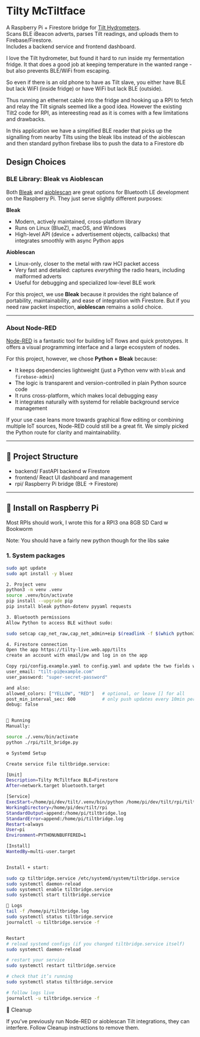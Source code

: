 # Tilty McTiltface

A Raspberry Pi + Firestore bridge for [Tilt Hydrometers](https://tilthydrometer.com).  
Scans BLE iBeacon adverts, parses Tilt readings, and uploads them to Firebase/Firestore.  
Includes a backend service and frontend dashboard.

I love the Tilt hydrometer, but found it hard to run inside my fermentation fridge.
It that does a good job at keeping temperature in the wanted range - but also prevents BLE/WiFi from escaping.

So even if there is an old phone to have as Tilt slave, you either have BLE but lack WiFI (inside fridge)
or have WiFi but lack BLE (outside).

Thus running an ethernet cable into the fridge and hooking up a RPI to fetch and relay the
Tilt signals seemed like a good idea. However the existing Tilt2 code for RPI, as intereesting read as it is comes with a few limitations and drawbacks.

In this application we have a simplified BLE reader that picks up the signalling from nearby Tilts using the bleak libs instead of the aioblescan and then standard python firebase libs to push the data to a Firestore db

## Design Choices

### BLE Library: Bleak vs Aioblescan

Both [Bleak](https://github.com/hbldh/bleak) and [aioblescan](https://github.com/frawau/aioblescan) are great options for Bluetooth LE development on the Raspberry Pi. They just serve slightly different purposes:

**Bleak**

- Modern, actively maintained, cross-platform library
- Runs on Linux (BlueZ), macOS, and Windows
- High-level API (device + advertisement objects, callbacks) that integrates smoothly with async Python apps

**Aioblescan**

- Linux-only, closer to the metal with raw HCI packet access
- Very fast and detailed: captures _everything_ the radio hears, including malformed adverts
- Useful for debugging and specialized low-level BLE work

For this project, we use **Bleak** because it provides the right balance of portability, maintainability, and ease of integration with Firestore. But if you need raw packet inspection, **aioblescan** remains a solid choice.

---

### About Node-RED

[Node-RED](https://nodered.org/) is a fantastic tool for building IoT flows and quick prototypes. It offers a visual programming interface and a large ecosystem of nodes.

For this project, however, we chose **Python + Bleak** because:

- It keeps dependencies lightweight (just a Python venv with `bleak` and `firebase-admin`)
- The logic is transparent and version-controlled in plain Python source code
- It runs cross-platform, which makes local debugging easy
- It integrates naturally with systemd for reliable background service management

If your use case leans more towards graphical flow editing or combining multiple IoT sources, Node-RED could still be a great fit. We simply picked the Python route for clarity and maintainability.

---

## 📂 Project Structure

- backend/ FastAPI backend w Firestore
- frontend/ React UI dashboard and management
- rpi/ Raspberry Pi bridge (BLE -> Firestore)

---

## 🔧 Install on Raspberry Pi

Most RPIs should work, I wrote this for a RPI3 ona 8GB SD Card w Bookworm

Note: You should have a fairly new python though for the libs sake

### 1. System packages

```bash
sudo apt update
sudo apt install -y bluez

2. Project venv
python3 -m venv .venv
source .venv/bin/activate
pip install --upgrade pip
pip install bleak python-dotenv pyyaml requests

3. Bluetooth permissions
Allow Python to access BLE without sudo:

sudo setcap cap_net_raw,cap_net_admin+eip $(readlink -f $(which python3))

4. Firestore connection
Open the app https://tilty-live.web.app/tilts
create an account with email/pw and log in on the app

Copy rpi/config.example.yaml to config.yaml and update the two fields with your email/pw:
user_email: "tilt-pi@example.com"
user_password: "super-secret-password"

and also:
allowed_colors: ["YELLOW", "RED"]   # optional, or leave [] for all
post_min_interval_sec: 600          # only push updates every 10min per Tilt
debug: false


🚀 Running
Manually:

source ./.venv/bin/activate
python ./rpi/tilt_bridge.py

⚙️ Systemd Setup

Create service file tiltbridge.service:

[Unit]
Description=Tilty McTiltface BLE→Firestore
After=network.target bluetooth.target

[Service]
ExecStart=/home/pi/dev/tilt/.venv/bin/python /home/pi/dev/tilt/rpi/tilt_bridge.py
WorkingDirectory=/home/pi/dev/tilt/rpi
StandardOutput=append:/home/pi/tiltbridge.log
StandardError=append:/home/pi/tiltbridge.log
Restart=always
User=pi
Environment=PYTHONUNBUFFERED=1

[Install]
WantedBy=multi-user.target


Install + start:

sudo cp tiltbridge.service /etc/systemd/system/tiltbridge.service
sudo systemctl daemon-reload
sudo systemctl enable tiltbridge.service
sudo systemctl start tiltbridge.service

📝 Logs
tail -f /home/pi/tiltbridge.log
sudo systemctl status tiltbridge.service
journalctl -u tiltbridge.service -f


Restart
# reload systemd configs (if you changed tiltbridge.service itself)
sudo systemctl daemon-reload

# restart your service
sudo systemctl restart tiltbridge.service

# check that it’s running
sudo systemctl status tiltbridge.service

# follow logs live
journalctl -u tiltbridge.service -f

```

🧹 Cleanup

If you’ve previously run Node-RED or aioblescan Tilt integrations, they can interfere.
Follow Cleanup instructions
to remove them.
